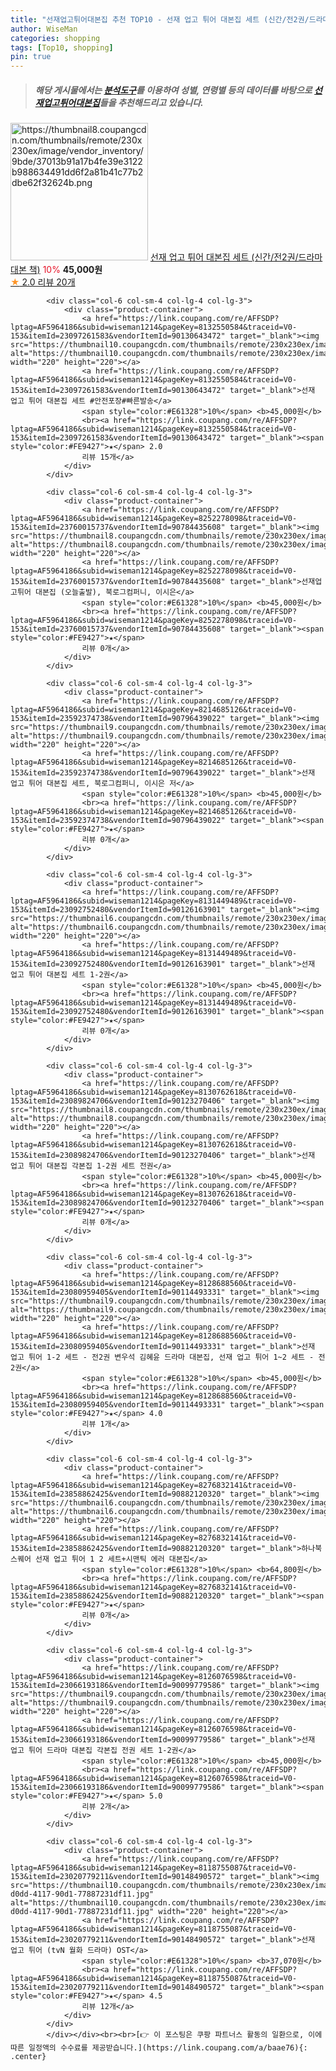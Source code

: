 ```yaml
---
title: "선재업고튀어대본집 추천 TOP10 - 선재 업고 튀어 대본집 세트 (신간/전2권/드라마 대본 책)"
author: WiseMan
categories: shopping
tags: [Top10, shopping]
pin: true
---
```


> ##### 해당 게시물에서는 [**분석도구**](https://itemscout.io/)를 이용하여 **성별**, **연령별** 등의 데이터를 바탕으로 [**선재업고튀어대본집**](https://link.coupang.com/a/baae76)들을 추천해드리고 있습니다.
<div class="container"><div class="row">
            <div class="col-6 col-sm-4 col-lg-4 col-lg-3">
                <div class="product-container">
                    <a href="https://link.coupang.com/re/AFFSDP?lptag=AF5964186&subid=wiseman1214&pageKey=8132568646&traceid=V0-153&itemId=23097325931&vendorItemId=90130643388" target="_blank"><img src="https://thumbnail8.coupangcdn.com/thumbnails/remote/230x230ex/image/vendor_inventory/9bde/37013b91a17b4fe39e3122b988634491dd6f2a81b41c77b2dbe62f32624b.png" alt="https://thumbnail8.coupangcdn.com/thumbnails/remote/230x230ex/image/vendor_inventory/9bde/37013b91a17b4fe39e3122b988634491dd6f2a81b41c77b2dbe62f32624b.png" width="220" height="220"></a>
                    <a href="https://link.coupang.com/re/AFFSDP?lptag=AF5964186&subid=wiseman1214&pageKey=8132568646&traceid=V0-153&itemId=23097325931&vendorItemId=90130643388" target="_blank">선재 업고 튀어 대본집 세트 (신간/전2권/드라마 대본 책)</a>
                    <span style="color:#E61328">10%</span> <b>45,000원</b>
                    <br><a href="https://link.coupang.com/re/AFFSDP?lptag=AF5964186&subid=wiseman1214&pageKey=8132568646&traceid=V0-153&itemId=23097325931&vendorItemId=90130643388" target="_blank"><span style="color:#FE9427">★</span> 2.0
                    리뷰 20개</a>
                </div>
            </div>
            
            <div class="col-6 col-sm-4 col-lg-4 col-lg-3">
                <div class="product-container">
                    <a href="https://link.coupang.com/re/AFFSDP?lptag=AF5964186&subid=wiseman1214&pageKey=8132550584&traceid=V0-153&itemId=23097261583&vendorItemId=90130643472" target="_blank"><img src="https://thumbnail10.coupangcdn.com/thumbnails/remote/230x230ex/image/vendor_inventory/9578/cc3bfa813d6af295bd8aa8324c0eef2bda9c2757b2f95b9a484f9679a608.png" alt="https://thumbnail10.coupangcdn.com/thumbnails/remote/230x230ex/image/vendor_inventory/9578/cc3bfa813d6af295bd8aa8324c0eef2bda9c2757b2f95b9a484f9679a608.png" width="220" height="220"></a>
                    <a href="https://link.coupang.com/re/AFFSDP?lptag=AF5964186&subid=wiseman1214&pageKey=8132550584&traceid=V0-153&itemId=23097261583&vendorItemId=90130643472" target="_blank">선재 업고 튀어 대본집 세트 #안전포장#빠른발송</a>
                    <span style="color:#E61328">10%</span> <b>45,000원</b>
                    <br><a href="https://link.coupang.com/re/AFFSDP?lptag=AF5964186&subid=wiseman1214&pageKey=8132550584&traceid=V0-153&itemId=23097261583&vendorItemId=90130643472" target="_blank"><span style="color:#FE9427">★</span> 2.0
                    리뷰 15개</a>
                </div>
            </div>
            
            <div class="col-6 col-sm-4 col-lg-4 col-lg-3">
                <div class="product-container">
                    <a href="https://link.coupang.com/re/AFFSDP?lptag=AF5964186&subid=wiseman1214&pageKey=8252278098&traceid=V0-153&itemId=23760015737&vendorItemId=90784435608" target="_blank"><img src="https://thumbnail8.coupangcdn.com/thumbnails/remote/230x230ex/image/vendor_inventory/09b6/c4094a4d9df36e2c0781de5cd15e21c8d50ddebb62f792d2ffdd7092eb46.JPG" alt="https://thumbnail8.coupangcdn.com/thumbnails/remote/230x230ex/image/vendor_inventory/09b6/c4094a4d9df36e2c0781de5cd15e21c8d50ddebb62f792d2ffdd7092eb46.JPG" width="220" height="220"></a>
                    <a href="https://link.coupang.com/re/AFFSDP?lptag=AF5964186&subid=wiseman1214&pageKey=8252278098&traceid=V0-153&itemId=23760015737&vendorItemId=90784435608" target="_blank">선재업고튀어 대본집 (오늘출발), 북로그컴퍼니, 이시은</a>
                    <span style="color:#E61328">10%</span> <b>45,000원</b>
                    <br><a href="https://link.coupang.com/re/AFFSDP?lptag=AF5964186&subid=wiseman1214&pageKey=8252278098&traceid=V0-153&itemId=23760015737&vendorItemId=90784435608" target="_blank"><span style="color:#FE9427">★</span> 
                    리뷰 0개</a>
                </div>
            </div>
            
            <div class="col-6 col-sm-4 col-lg-4 col-lg-3">
                <div class="product-container">
                    <a href="https://link.coupang.com/re/AFFSDP?lptag=AF5964186&subid=wiseman1214&pageKey=8214685126&traceid=V0-153&itemId=23592374738&vendorItemId=90796439022" target="_blank"><img src="https://thumbnail9.coupangcdn.com/thumbnails/remote/230x230ex/image/vendor_inventory/a572/ed5e63a046ac0f3fef9bf6d6dc38a3a74133d1f1653a4f94e8320c76dcad.jpg" alt="https://thumbnail9.coupangcdn.com/thumbnails/remote/230x230ex/image/vendor_inventory/a572/ed5e63a046ac0f3fef9bf6d6dc38a3a74133d1f1653a4f94e8320c76dcad.jpg" width="220" height="220"></a>
                    <a href="https://link.coupang.com/re/AFFSDP?lptag=AF5964186&subid=wiseman1214&pageKey=8214685126&traceid=V0-153&itemId=23592374738&vendorItemId=90796439022" target="_blank">선재 업고 튀어 대본집 세트, 북로그컴퍼니, 이시은 저</a>
                    <span style="color:#E61328">10%</span> <b>45,000원</b>
                    <br><a href="https://link.coupang.com/re/AFFSDP?lptag=AF5964186&subid=wiseman1214&pageKey=8214685126&traceid=V0-153&itemId=23592374738&vendorItemId=90796439022" target="_blank"><span style="color:#FE9427">★</span> 
                    리뷰 0개</a>
                </div>
            </div>
            
            <div class="col-6 col-sm-4 col-lg-4 col-lg-3">
                <div class="product-container">
                    <a href="https://link.coupang.com/re/AFFSDP?lptag=AF5964186&subid=wiseman1214&pageKey=8131449489&traceid=V0-153&itemId=23092752480&vendorItemId=90126163901" target="_blank"><img src="https://thumbnail6.coupangcdn.com/thumbnails/remote/230x230ex/image/vendor_inventory/5898/991cdd9e748397be504096ed7d36b9d9509361a48fdd826e77fe0def3044.png" alt="https://thumbnail6.coupangcdn.com/thumbnails/remote/230x230ex/image/vendor_inventory/5898/991cdd9e748397be504096ed7d36b9d9509361a48fdd826e77fe0def3044.png" width="220" height="220"></a>
                    <a href="https://link.coupang.com/re/AFFSDP?lptag=AF5964186&subid=wiseman1214&pageKey=8131449489&traceid=V0-153&itemId=23092752480&vendorItemId=90126163901" target="_blank">선재 업고 튀어 대본집 세트 1-2권</a>
                    <span style="color:#E61328">10%</span> <b>45,000원</b>
                    <br><a href="https://link.coupang.com/re/AFFSDP?lptag=AF5964186&subid=wiseman1214&pageKey=8131449489&traceid=V0-153&itemId=23092752480&vendorItemId=90126163901" target="_blank"><span style="color:#FE9427">★</span> 
                    리뷰 0개</a>
                </div>
            </div>
            
            <div class="col-6 col-sm-4 col-lg-4 col-lg-3">
                <div class="product-container">
                    <a href="https://link.coupang.com/re/AFFSDP?lptag=AF5964186&subid=wiseman1214&pageKey=8130762618&traceid=V0-153&itemId=23089824706&vendorItemId=90123270406" target="_blank"><img src="https://thumbnail8.coupangcdn.com/thumbnails/remote/230x230ex/image/vendor_inventory/09cd/88dddbf973cff67bc112ae1f06a0068a3a4f238574b02b2a1e289b9f9517.jpg" alt="https://thumbnail8.coupangcdn.com/thumbnails/remote/230x230ex/image/vendor_inventory/09cd/88dddbf973cff67bc112ae1f06a0068a3a4f238574b02b2a1e289b9f9517.jpg" width="220" height="220"></a>
                    <a href="https://link.coupang.com/re/AFFSDP?lptag=AF5964186&subid=wiseman1214&pageKey=8130762618&traceid=V0-153&itemId=23089824706&vendorItemId=90123270406" target="_blank">선재 업고 튀어 대본집 각본집 1-2권 세트 전권</a>
                    <span style="color:#E61328">10%</span> <b>45,000원</b>
                    <br><a href="https://link.coupang.com/re/AFFSDP?lptag=AF5964186&subid=wiseman1214&pageKey=8130762618&traceid=V0-153&itemId=23089824706&vendorItemId=90123270406" target="_blank"><span style="color:#FE9427">★</span> 
                    리뷰 0개</a>
                </div>
            </div>
            
            <div class="col-6 col-sm-4 col-lg-4 col-lg-3">
                <div class="product-container">
                    <a href="https://link.coupang.com/re/AFFSDP?lptag=AF5964186&subid=wiseman1214&pageKey=8128688560&traceid=V0-153&itemId=23080959405&vendorItemId=90114493331" target="_blank"><img src="https://thumbnail9.coupangcdn.com/thumbnails/remote/230x230ex/image/vendor_inventory/64d0/2dd31e90565e4a82bdb34412f0104404c12d635118ce909f064646f0db94.jpg" alt="https://thumbnail9.coupangcdn.com/thumbnails/remote/230x230ex/image/vendor_inventory/64d0/2dd31e90565e4a82bdb34412f0104404c12d635118ce909f064646f0db94.jpg" width="220" height="220"></a>
                    <a href="https://link.coupang.com/re/AFFSDP?lptag=AF5964186&subid=wiseman1214&pageKey=8128688560&traceid=V0-153&itemId=23080959405&vendorItemId=90114493331" target="_blank">선재 업고 튀어 1-2 세트 - 전2권 변우석 김혜윤 드라마 대본집, 선재 업고 튀어 1~2 세트 - 전2권</a>
                    <span style="color:#E61328">10%</span> <b>45,000원</b>
                    <br><a href="https://link.coupang.com/re/AFFSDP?lptag=AF5964186&subid=wiseman1214&pageKey=8128688560&traceid=V0-153&itemId=23080959405&vendorItemId=90114493331" target="_blank"><span style="color:#FE9427">★</span> 4.0
                    리뷰 1개</a>
                </div>
            </div>
            
            <div class="col-6 col-sm-4 col-lg-4 col-lg-3">
                <div class="product-container">
                    <a href="https://link.coupang.com/re/AFFSDP?lptag=AF5964186&subid=wiseman1214&pageKey=8276832141&traceid=V0-153&itemId=23858862425&vendorItemId=90882120320" target="_blank"><img src="https://thumbnail6.coupangcdn.com/thumbnails/remote/230x230ex/image/vendor_inventory/7aa0/c1af0f37e7c9c1dee0016e7673c40cf3b45177e7e5cee9d0f72fa611d33f.jpg" alt="https://thumbnail6.coupangcdn.com/thumbnails/remote/230x230ex/image/vendor_inventory/7aa0/c1af0f37e7c9c1dee0016e7673c40cf3b45177e7e5cee9d0f72fa611d33f.jpg" width="220" height="220"></a>
                    <a href="https://link.coupang.com/re/AFFSDP?lptag=AF5964186&subid=wiseman1214&pageKey=8276832141&traceid=V0-153&itemId=23858862425&vendorItemId=90882120320" target="_blank">하나북스퀘어 선재 업고 튀어 1 2 세트+시맨틱 에러 대본집</a>
                    <span style="color:#E61328">10%</span> <b>64,800원</b>
                    <br><a href="https://link.coupang.com/re/AFFSDP?lptag=AF5964186&subid=wiseman1214&pageKey=8276832141&traceid=V0-153&itemId=23858862425&vendorItemId=90882120320" target="_blank"><span style="color:#FE9427">★</span> 
                    리뷰 0개</a>
                </div>
            </div>
            
            <div class="col-6 col-sm-4 col-lg-4 col-lg-3">
                <div class="product-container">
                    <a href="https://link.coupang.com/re/AFFSDP?lptag=AF5964186&subid=wiseman1214&pageKey=8126076598&traceid=V0-153&itemId=23066193186&vendorItemId=90099779586" target="_blank"><img src="https://thumbnail9.coupangcdn.com/thumbnails/remote/230x230ex/image/vendor_inventory/64d0/2dd31e90565e4a82bdb34412f0104404c12d635118ce909f064646f0db94.jpg" alt="https://thumbnail9.coupangcdn.com/thumbnails/remote/230x230ex/image/vendor_inventory/64d0/2dd31e90565e4a82bdb34412f0104404c12d635118ce909f064646f0db94.jpg" width="220" height="220"></a>
                    <a href="https://link.coupang.com/re/AFFSDP?lptag=AF5964186&subid=wiseman1214&pageKey=8126076598&traceid=V0-153&itemId=23066193186&vendorItemId=90099779586" target="_blank">선재 업고 튀어 드라마 대본집 각본집 전권 세트 1-2권</a>
                    <span style="color:#E61328">10%</span> <b>45,000원</b>
                    <br><a href="https://link.coupang.com/re/AFFSDP?lptag=AF5964186&subid=wiseman1214&pageKey=8126076598&traceid=V0-153&itemId=23066193186&vendorItemId=90099779586" target="_blank"><span style="color:#FE9427">★</span> 5.0
                    리뷰 2개</a>
                </div>
            </div>
            
            <div class="col-6 col-sm-4 col-lg-4 col-lg-3">
                <div class="product-container">
                    <a href="https://link.coupang.com/re/AFFSDP?lptag=AF5964186&subid=wiseman1214&pageKey=8118755087&traceid=V0-153&itemId=23020779211&vendorItemId=90148490572" target="_blank"><img src="https://thumbnail10.coupangcdn.com/thumbnails/remote/230x230ex/image/retail/images/2024/05/31/10/3/a65a74e2-d0dd-4117-90d1-77887231df11.jpg" alt="https://thumbnail10.coupangcdn.com/thumbnails/remote/230x230ex/image/retail/images/2024/05/31/10/3/a65a74e2-d0dd-4117-90d1-77887231df11.jpg" width="220" height="220"></a>
                    <a href="https://link.coupang.com/re/AFFSDP?lptag=AF5964186&subid=wiseman1214&pageKey=8118755087&traceid=V0-153&itemId=23020779211&vendorItemId=90148490572" target="_blank">선재 업고 튀어 (tvN 월화 드라마) OST</a>
                    <span style="color:#E61328">10%</span> <b>37,070원</b>
                    <br><a href="https://link.coupang.com/re/AFFSDP?lptag=AF5964186&subid=wiseman1214&pageKey=8118755087&traceid=V0-153&itemId=23020779211&vendorItemId=90148490572" target="_blank"><span style="color:#FE9427">★</span> 4.5
                    리뷰 12개</a>
                </div>
            </div>
            </div></div><br><br>[👉 이 포스팅은 쿠팡 파트너스 활동의 일환으로, 이에 따른 일정액의 수수료를 제공받습니다.](https://link.coupang.com/a/baae76){: .center}
